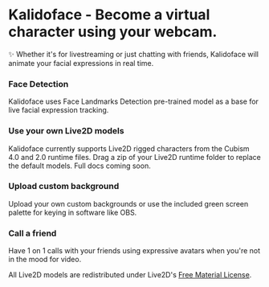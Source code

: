 # Kalidoface - Become a virtual character using your webcam.

 ✨ Whether it's for livestreaming or just chatting with friends, Kalidoface will animate your facial expressions in real time.

### Face Detection

Kalidoface uses Face Landmarks Detection pre-trained model as a base for live facial expression tracking.

### Use your own Live2D models

Kalidoface currently supports Live2D rigged characters from the Cubism 4.0 and 2.0 runtime files. Drag a zip of your Live2D runtime folder to replace the default models. Full docs coming soon.

### Upload custom background

Upload your own custom backgrounds or use the included green screen palette for keying in software like OBS.

### Call a friend

Have 1 on 1 calls with your friends using expressive avatars when you're not in the mood for video.


All Live2D models are redistributed under
Live2D's [Free Material License](https://www.live2d.com/eula/live2d-free-material-license-agreement_en.html).

